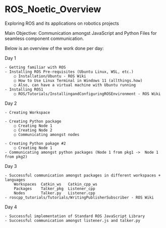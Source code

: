 # ROS_Noetic_Overview
Exploring ROS and its applications on robotics projects

Main Objective: Communication amongst JavaScript and Python Files for seamless component communication.

Below is an overview of the work done per day:

Day 1 
	
 	- Getting familiar with ROS
	- Installing ROS Pre-requisites (Ubuntu Linux, WSL, etc.)
		○ Installation/Ubuntu - ROS Wiki
		○ How to Use Linux Terminal in Windows 11 (allthings.how)
		○ Also, can have a virtual machine with Ubuntu running
	- Installing ROS1
		○ ROS/Tutorials/InstallingandConfiguringROSEnvironment - ROS Wiki
		
Day 2 
	
 	- Creating Workspace
 
	- Creating Python package
		○ Creating Node 1
		○ Creating Node 2
		○ Communicating amongst nodes
	
	- Creating Python pakage #2
		○ Creating Node 1 
	- Communicating amongst python packages (Node 1 from pkg1 ->  Node 1 from pkg2)

Day 3 

	- Successful communication amongst packages in different workspaces + languages
		Workspaces	Catkin_ws	Catkin_cpp_ws
		Packages	Talker_pkg	Listener_cpp
		Nodes		Talker.py	Listener.cpp
	- roscpp_tutorials/Tutorials/WritingPublisherSubscriber - ROS Wiki

	
Day 4
	
 	- Successful implementation of Standard ROS JavaScript Library 
  	- Successful communication amongst listener.js and talker.py
  
